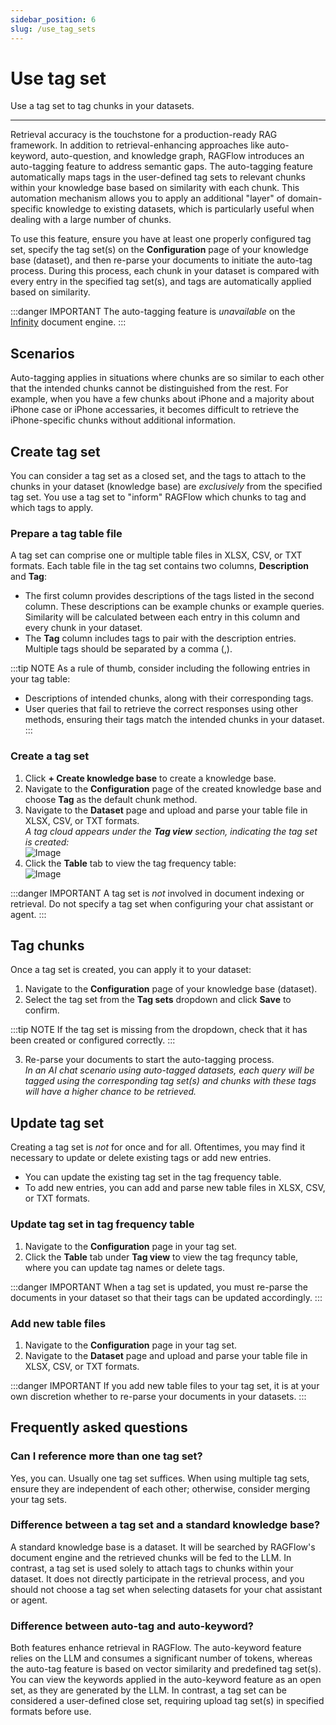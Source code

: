 ```yaml
---
sidebar_position: 6
slug: /use_tag_sets
---
```


# Use tag set

Use a tag set to tag chunks in your datasets.

---

Retrieval accuracy is the touchstone for a production-ready RAG framework. In addition to retrieval-enhancing approaches like auto-keyword, auto-question, and knowledge graph, RAGFlow introduces an auto-tagging feature to address semantic gaps. The auto-tagging feature automatically maps tags in the user-defined tag sets to relevant chunks within your knowledge base based on similarity with each chunk. This automation mechanism allows you to apply an additional "layer" of domain-specific knowledge to existing datasets, which is particularly useful when dealing with a large number of chunks.

To use this feature, ensure you have at least one properly configured tag set, specify the tag set(s) on the **Configuration** page of your knowledge base (dataset), and then re-parse your documents to initiate the auto-tag process. During this process, each chunk in your dataset is compared with every entry in the specified tag set(s), and tags are automatically applied based on similarity.

:::danger IMPORTANT
The auto-tagging feature is *unavailable* on the [Infinity](https://github.com/infiniflow/infinity) document engine.
:::

## Scenarios

Auto-tagging applies in situations where chunks are so similar to each other that the intended chunks cannot be distinguished from the rest. For example, when you have a few chunks about iPhone and a majority about iPhone case or iPhone accessaries, it becomes difficult to retrieve the iPhone-specific chunks without additional information.

## Create tag set

You can consider a tag set as a closed set, and the tags to attach to the chunks in your dataset (knowledge base) are *exclusively* from the specified tag set. You use a tag set to "inform" RAGFlow which chunks to tag and which tags to apply.

### Prepare a tag table file

A tag set can comprise one or multiple table files in XLSX, CSV, or TXT formats. Each table file in the tag set contains two columns, **Description** and **Tag**:

- The first column provides descriptions of the tags listed in the second column. These descriptions can be example chunks or example queries. Similarity will be calculated between each entry in this column and every chunk in your dataset.
- The **Tag** column includes tags to pair with the description entries. Multiple tags should be separated by a comma (,).

:::tip NOTE
As a rule of thumb, consider including the following entries in your tag table:

- Descriptions of intended chunks, along with their corresponding tags.
- User queries that fail to retrieve the correct responses using other methods, ensuring their tags match the intended chunks in your dataset.
:::

### Create a tag set

1. Click **+ Create knowledge base** to create a knowledge base.
2. Navigate to the **Configuration** page of the created knowledge base and choose **Tag** as the default chunk method.
3. Navigate to the **Dataset** page and upload and parse your table file in XLSX, CSV, or TXT formats.  
   _A tag cloud appears under the **Tag view** section, indicating the tag set is created:_  
   ![Image](https://github.com/user-attachments/assets/abefbcbf-c130-4abe-95e1-267b0d2a0505)
4. Click the **Table** tab to view the tag frequency table:  
   ![Image](https://github.com/user-attachments/assets/af91d10c-5ea5-491f-ab21-3803d5ebf59f)

:::danger IMPORTANT
A tag set is *not* involved in document indexing or retrieval. Do not specify a tag set when configuring your chat assistant or agent.
:::

## Tag chunks

Once a tag set is created, you can apply it to your dataset:

1. Navigate to the **Configuration** page of your knowledge base (dataset).
2. Select the tag set from the **Tag sets** dropdown and click **Save** to confirm.

:::tip NOTE
If the tag set is missing from the dropdown, check that it has been created or configured correctly.
:::

3. Re-parse your documents to start the auto-tagging process.  
   _In an AI chat scenario using auto-tagged datasets, each query will be tagged using the corresponding tag set(s) and chunks with these tags will have a higher chance to be retrieved._

## Update tag set

Creating a tag set is *not* for once and for all. Oftentimes, you may find it necessary to update or delete existing tags or add new entries. 

- You can update the existing tag set in the tag frequency table.
- To add new entries, you can add and parse new table files in XLSX, CSV, or TXT formats.

### Update tag set in tag frequency table

1. Navigate to the **Configuration** page in your tag set.
2. Click the **Table** tab under **Tag view** to view the tag frequncy table, where you can update tag names or delete tags.

:::danger IMPORTANT
When a tag set is updated, you must re-parse the documents in your dataset so that their tags can be updated accordingly.
:::

### Add new table files

1. Navigate to the **Configuration** page in your tag set.
2. Navigate to the **Dataset** page and upload and parse your table file in XLSX, CSV, or TXT formats.

:::danger IMPORTANT
If you add new table files to your tag set, it is at your own discretion whether to re-parse your documents in your datasets.
:::

## Frequently asked questions

### Can I reference more than one tag set?

Yes, you can. Usually one tag set suffices. When using multiple tag sets, ensure they are independent of each other; otherwise, consider merging your tag sets.

### Difference between a tag set and a standard knowledge base?

A standard knowledge base is a dataset. It will be searched by RAGFlow's document engine and the retrieved chunks will be fed to the LLM. In contrast, a tag set is used solely to attach tags to chunks within your dataset. It does not directly participate in the retrieval process, and you should not choose a tag set when selecting datasets for your chat assistant or agent.

### Difference between auto-tag and auto-keyword?

Both features enhance retrieval in RAGFlow. The auto-keyword feature relies on the LLM and consumes a significant number of tokens, whereas the auto-tag feature is based on vector similarity and predefined tag set(s). You can view the keywords applied in the auto-keyword feature as an open set, as they are generated by the LLM. In contrast, a tag set can be considered a user-defined close set, requiring upload tag set(s) in specified formats before use.
